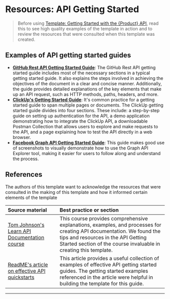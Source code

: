 # Resources: API Getting Started

>Before using [Template: Getting Started with the {Product} API](./template_api-getting-started.md), read this to see high quality examples of the template in action and to review the resources that were consulted when this template was created.

## Examples of API getting started guides

* [**GitHub Rest API Getting Started Guide**](https://docs.github.com/en/rest/using-the-rest-api/getting-started-with-the-rest-api): The GitHub Rest API getting started guide includes most of the necessary sections in a typical getting started guide. It also explains the steps involved in achieving the objectives of the document in a clear and concise manner. Additionally, the guide provides detailed explanations of the key elements that make up an API request, such as HTTP methods, paths, headers, and more.
* [**ClickUp's Getting Started Guide**](https://developer.clickup.com/docs/index): It's common practice for a getting started guide to span multiple pages or documents. The ClickUp getting started guide divides into four sections. These include: a step-by-step guide on setting up authentication for the API, a demo application demonstrating how to integrate the ClickUp API, a downloadable Postman Collection that allows users to explore and make requests to the API, and a page explaining how to test the API directly in a web browser.
* [**Facebook Graph API Getting Started Guide**](https://developers.facebook.com/docs/graph-api/get-started): This guide makes good use of screenshots to visually demonstrate how to use the Graph API Explorer tool, making it easier for users to follow along and understand the process.

## References

The authors of this template want to acknowledge the resources that were consulted in the making of this template and how it informed certain elements of the template

| Source material | Best practice or section |
| :---- | :---- |
| [Tom Johnson's Learn API Documentation course](https://idratherbewriting.com/learnapidoc/docapis_doc_getting_started_section.html) | This course provides comprehensive explanations, examples, and processes for creating API documentation. We found the tips and resources in the API Getting Started section of the course invaluable in creating this template.   |
| [ReadME's article on effective API quickstarts](https://blog.readme.com/the-most-effective-api-quickstarts-in-8-examples/) | This article provides a useful collection of examples of effective API getting started guides. The getting started examples referenced in the article were helpful in building the template for this guide. |

---
